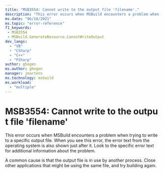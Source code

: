 ```yaml
---
title: "MSB3554: Cannot write to the output file 'filename'."
description: "This error occurs when MSBuild encounters a problem when trying to write to a specific output file."
ms.date: "06/18/2021"
ms.topic: "error-reference"
f1_keywords:
 - MSB3554
 - MSBuild.GenerateResource.CannotWriteOutput
dev_langs:
  - "VB"
  - "CSharp"
  - "C++"
  - "FSharp"
author: ghogen
ms.author: ghogen
manager: jmartens
ms.technology: msbuild
ms.workload:
  - "multiple"
---
```

# MSB3554: Cannot write to the output file 'filename'

This error occurs when MSBuild encounters a problem when trying to write to a specific output file. When you see this error, the error text from the operating system is also shown just after it. Look to the specific error text for additional information about the problem.

A common cause is that the output file is in use by another process. Close other applications that might be using the same file, and try building again.

